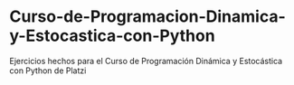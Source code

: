 # Curso-de-Programacion-Dinamica-y-Estocastica-con-Python
Ejercicios hechos para el Curso de Programación Dinámica y Estocástica con Python de Platzi 
